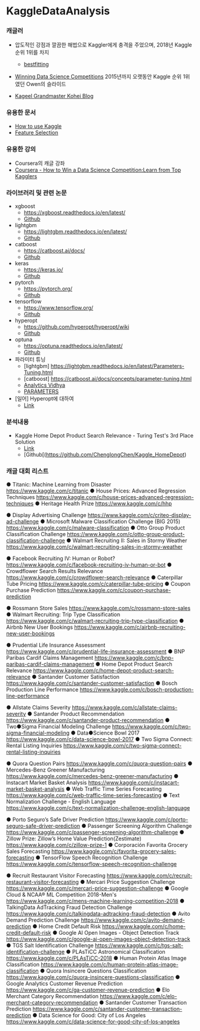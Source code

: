 # KaggleDataAnalysis


### 캐글러
* 압도적인 강점과 깔끔한 해법으로 Kaggler에게 충격을 주었으며, 2018년 Kaggle 순위 1위를 차지
  * [bestfitting](https://medium.com/kaggle-blog/profiling-top-kagglers-bestfitting-currently-1-in-the-world-58cc0e187b)

* [Winning Data Science Competitions](https://www.slideshare.net/OwenZhang2/tips-for-data-science-competitions)
2015년까지 오랫동안 Kaggle 순위 1위였던 Owen의 슬라이드

* [Kageel Grandmaster Kohei Blog](https://i.ho.lc/pages/about.html)

### 유용한 문서
 * [How to use Kaggle](https://www.kaggle.com/docs/competitions)
 * [Feature Selection](https://scikit-learn.org/stable/modules/feature_selection.html)

### 유용한 강의
 * Coursera의 캐글 강좌
 * [Coursera - How to Win a Data Science Competition:Learn from Top Kagglers](https://www.coursera.org/learn/competitive-data-science/)

### 라이브러리 및 관련 논문
 * xgboost
   * https://xgboost.readthedocs.io/en/latest/
   * [Github](https://github.com/dmlc/xgboost/)
 * lightgbm
   * https://lightgbm.readthedocs.io/en/latest/
   * [Github](https://github.com/microsoft/LightGBM/)
 * catboost
   * https://catboost.ai/docs/
   * [Github](https://github.com/catboost/catboost)
 * keras
   * https://keras.io/
   * [Github](https://github.com/keras-team/keras)
 * pytorch
   * https://pytorch.org/
   * [Github](https://github.com/pytorch/pytorch)
 * tensorflow
   * https://www.tensorflow.org/
   * [Github](https://github.com/tensorflow/tensorflow)
 * hyperopt
   * https://github.com/hyperopt/hyperopt/wiki
   * [Github](https://github.com/hyperopt/hyperopt)
 * optuna
   * https://optuna.readthedocs.io/en/latest/
   * [Github](https://github.com/pfnet/optuna)
 * 파라미터 튜닝
   * [lightgbm] https://lightgbm.readthedocs.io/en/latest/Parameters-Tuning.html
   * [catboost] https://catboost.ai/docs/concepts/parameter-tuning.html
   * [Analytics Vidhya](https://www.analyticsvidhya.com/blog/2016/03/complete-guide-parameter-tuning-xgboost-with-codes-python/)
   * [PARAMETERS](https://sites.google.com/view/lauraepp/parameters)
 * [일어] Hyperopt에 대하여
   * [Link](https://www.slideshare.net/hskksk/hyperopt)
     
 ### 분석내용
   * Kaggle Home Depot Product Search Relevance - Turing Test's 3rd Place Solution
     * [Link](https://github.com/ChenglongChen/Kaggle_HomeDepot/blob/master/Doc/Kaggle_HomeDepot_Turing_Test.pdf)
     * [Github[(https://github.com/ChenglongChen/Kaggle_HomeDepot)

 
 ### 캐글 대회 리스트
 ● Titanic: Machine Learning from Disaster
https://www.kaggle.com/c/titanic
● House Prices: Advanced Regression Techniques
https://www.kaggle.com/c/house-prices-advanced-regression-techniques
● Heritage Health Prize
https://www.kaggle.com/c/hhp

● Display Advertising Challenge
https://www.kaggle.com/c/criteo-display-ad-challenge
● Microsoft Malware Classification Challenge (BIG 2015)
https://www.kaggle.com/c/malware-classification
● Otto Group Product Classification Challenge
https://www.kaggle.com/c/otto-group-product-classification-challenge
● Walmart Recruiting II: Sales in Stormy Weather
https://www.kaggle.com/c/walmart-recruiting-sales-in-stormy-weather

● Facebook Recruiting IV: Human or Robot?
https://www.kaggle.com/c/facebook-recruiting-iv-human-or-bot
● Crowdflower Search Results Relevance
https://www.kaggle.com/c/crowdflower-search-relevance
● Caterpillar Tube Pricing
https://www.kaggle.com/c/caterpillar-tube-pricing
● Coupon Purchase Prediction
https://www.kaggle.com/c/coupon-purchase-prediction

● Rossmann Store Sales
https://www.kaggle.com/c/rossmann-store-sales
● Walmart Recruiting: Trip Type Classification
https://www.kaggle.com/c/walmart-recruiting-trip-type-classification
● Airbnb New User Bookings
https://www.kaggle.com/c/airbnb-recruiting-new-user-bookings

● Prudential Life Insurance Assessment
https://www.kaggle.com/c/prudential-life-insurance-assessment
● BNP Paribas Cardif Claims Management
https://www.kaggle.com/c/bnp-paribas-cardif-claims-management
● Home Depot Product Search Relevance
https://www.kaggle.com/c/home-depot-product-search-relevance
● Santander Customer Satisfaction
https://www.kaggle.com/c/santander-customer-satisfaction
● Bosch Production Line Performance
https://www.kaggle.com/c/bosch-production-line-performance

● Allstate Claims Severity
https://www.kaggle.com/c/allstate-claims-severity
● Santander Product Recommendation
https://www.kaggle.com/c/santander-product-recommendation
● Two●Sigma Financial Modeling Challenge
https://www.kaggle.com/c/two-sigma-financial-modeling
● Data●Science Bowl 2017
https://www.kaggle.com/c/data-science-bowl-2017
● Two Sigma Connect: Rental Listing Inquiries
https://www.kaggle.com/c/two-sigma-connect-rental-listing-inquiries

● Quora Question Pairs
https://www.kaggle.com/c/quora-question-pairs
● Mercedes-Benz Greener Manufacturing
https://www.kaggle.com/c/mercedes-benz-greener-manufacturing
● Instacart Market Basket Analysis
https://www.kaggle.com/c/instacart-market-basket-analysis
● Web Traffic Time Series Forecasting
https://www.kaggle.com/c/web-traffic-time-series-forecasting
● Text Normalization Challenge - English Language
https://www.kaggle.com/c/text-normalization-challenge-english-language

● Porto Seguro’s Safe Driver Prediction
https://www.kaggle.com/c/porto-seguro-safe-driver-prediction
● Passenger Screening Algorithm Challenge
https://www.kaggle.com/c/passenger-screening-algorithm-challenge
● Zillow Prize: Zillow’s Home Value Prediction(Zestimate)
https://www.kaggle.com/c/zillow-prize-1
● Corporación Favorita Grocery Sales Forecasting
https://www.kaggle.com/c/favorita-grocery-sales-forecasting
● TensorFlow Speech Recognition Challenge
https://www.kaggle.com/c/tensorflow-speech-recognition-challenge

● Recruit Restaurant Visitor Forecasting
https://www.kaggle.com/c/recruit-restaurant-visitor-forecasting
● Mercari Price Suggestion Challenge
https://www.kaggle.com/c/mercari-price-suggestion-challenge
● Google Cloud & NCAA® ML Competition 2018-Men's
https://www.kaggle.com/c/mens-machine-learning-competition-2018
● TalkingData AdTracking Fraud Detection Challenge
https://www.kaggle.com/c/talkingdata-adtracking-fraud-detection
● Avito Demand Prediction Challenge
https://www.kaggle.com/c/avito-demand-prediction
● Home Credit Default Risk
https://www.kaggle.com/c/home-credit-default-risk
● Google AI Open Images - Object Detection Track
https://www.kaggle.com/c/google-ai-open-images-object-detection-track
● TGS Salt Identification Challenge
https://www.kaggle.com/c/tgs-salt-identification-challenge
● PLAsTiCC Astronomical Classification
https://www.kaggle.com/c/PLAsTiCC-2018
● Human Protein Atlas Image Classification
https://www.kaggle.com/c/human-protein-atlas-image-classification
● Quora Insincere Questions Classification
https://www.kaggle.com/c/quora-insincere-questions-classification
● Google Analytics Customer Revenue Prediction
https://www.kaggle.com/c/ga-customer-revenue-prediction
● Elo Merchant Category Recommendation
https://www.kaggle.com/c/elo-merchant-category-recommendation
● Santander Customer Transaction Prediction
https://www.kaggle.com/c/santander-customer-transaction-prediction
● Data Science for Good: City of Los Angeles
https://www.kaggle.com/c/data-science-for-good-city-of-los-angeles


   
   
